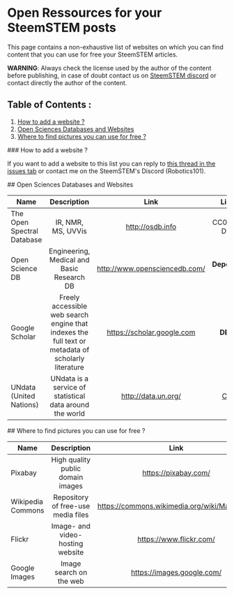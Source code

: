 # Open Ressources for your SteemSTEM posts

This page contains a non-exhaustive list of websites on which you can find content that you can use for free your SteemSTEM articles.

**WARNING**: Always check the license used by the author of the content before publishing, in case of doubt contact us on [SteemSTEM discord](https://discord.gg/4bqQt5G) or contact directly the author of the content.

## Table of Contents :

1. [How to add a website ?](#add)
2. [Open Sciences Databases and Websites](#db)
3. [Where to find pictures you can use for free ?](#pics)


<div id="add"></div>
### How to add a website ?

If you want to add a website to this list you can reply to [this thread in the issues tab](https://github.com/101Robotics/Open-Ressources-for-your-SteemSTEM-posts/issues/1) or contact me on the SteemSTEM's Discord (Robotics101).

<div id="db"></div>
## Open Sciences Databases and Websites			

|Name                      |	Description                             |	Link              |	Licence                   |
| ------------------------ |:----------------------------------------:| :----------------:|:-------------------------:|
|The Open Spectral Database|IR, NMR, MS, UVVis                        |http://osdb.info   |CC0 - Public Domain        |
|Open Science DB           |Engineering, Medical and Basic Research DB|http://www.opensciencedb.com/ |**Depend**/CC-BY|
|Google Scholar|Freely accessible web search engine that indexes the full text or metadata of scholarly literature| https://scholar.google.com |**DEPEND**|
|UNdata (United Nations)   |UNdata is a service of statistical data around the world |http://data.un.org/ |[CC-BY](http://data.un.org/Host.aspx?Content=UNdataUse)|

<div id="pics"></div>
## Where to find pictures you can use for free ?			

|Name                      |	Description                             |	Link              |	Licence                   |
| ------------------------ |:----------------------------------------:| :----------------:|:-------------------------:|
|Pixabay                   |	High quality public domain images       |https://pixabay.com/| CC0 - Public Domain      |
|Wikipedia Commons         |Repository of free-use media files	|https://commons.wikimedia.org/wiki/Main_Page	|**Depend**|
|Flickr                    |Image- and video-hosting website	|https://www.flickr.com/	|**<div title="Use the search filter">DEPEND</div>**|
|Google Images             |  Image search on the web |https://images.google.com/ | **Depend** |
